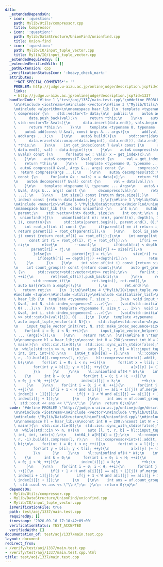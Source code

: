 ```yaml
---
data:
  _extendedDependsOn:
  - icon: ':question:'
    path: Mylib/Utils/compressor.cpp
    title: Compressor
  - icon: ':question:'
    path: Mylib/DataStructure/UnionFind/unionfind.cpp
    title: Union-find
  - icon: ':question:'
    path: Mylib/IO/input_tuple_vector.cpp
    title: Mylib/IO/input_tuple_vector.cpp
  _extendedRequiredBy: []
  _extendedVerifiedWith: []
  _pathExtension: cpp
  _verificationStatusIcon: ':heavy_check_mark:'
  attributes:
    '*NOT_SPECIAL_COMMENTS*': ''
    PROBLEM: http://judge.u-aizu.ac.jp/onlinejudge/description.jsp?id=1337
    links:
    - http://judge.u-aizu.ac.jp/onlinejudge/description.jsp?id=1337
  bundledCode: "#line 1 \"test/aoj/1337/main.test.cpp\"\n#define PROBLEM \"http://judge.u-aizu.ac.jp/onlinejudge/description.jsp?id=1337\"\
    \n\n#include <iostream>\n#include <vector>\n#line 3 \"Mylib/Utils/compressor.cpp\"\
    \n#include <algorithm>\n\nnamespace haar_lib {\n  template <typename T>\n  class\
    \ compressor {\n    std::vector<T> data;\n\n  public:\n    auto& add(const T &val){\n\
    \      data.push_back(val);\n      return *this;\n    }\n\n    auto& add(const\
    \ std::vector<T> &vals){\n      data.insert(data.end(), vals.begin(), vals.end());\n\
    \      return *this;\n    }\n\n    template <typename U, typename ... Args>\n\
    \    auto& add(const U &val, const Args &... args){\n      add(val);\n      return\
    \ add(args ...);\n    }\n\n    auto& build(){\n      std::sort(data.begin(), data.end());\n\
    \      data.erase(std::unique(data.begin(), data.end()), data.end());\n      return\
    \ *this;\n    }\n\n    int get_index(const T &val) const {\n      return std::lower_bound(data.begin(),\
    \ data.end(), val) - data.begin();\n    }\n\n    auto& compress(std::vector<T>\
    \ &vals) const {\n      for(auto &x : vals) x = get_index(x);\n      return *this;\n\
    \    }\n\n    auto& compress(T &val) const {\n      val = get_index(val);\n  \
    \    return *this;\n    }\n\n    template <typename U, typename ... Args>\n  \
    \  auto& compress(U &val, Args &... args) const {\n      compress(val);\n    \
    \  return compress(args ...);\n    }\n\n    auto& decompress(std::vector<T> &vals)\
    \ const {\n      for(auto &x : vals) x = data[x];\n      return *this;\n    }\n\
    \n    auto& decompress(T &val) const {\n      val = data[val];\n      return *this;\n\
    \    }\n\n    template <typename U, typename ... Args>\n    auto& decompress(U\
    \ &val, Args &... args) const {\n      decompress(val);\n      return decompress(args\
    \ ...);\n    }\n\n    int size() const {return data.size();}\n    T operator[](int\
    \ index) const {return data[index];}\n  };\n}\n#line 3 \"Mylib/DataStructure/UnionFind/unionfind.cpp\"\
    \n#include <numeric>\n#line 5 \"Mylib/DataStructure/UnionFind/unionfind.cpp\"\n\
    \nnamespace haar_lib {\n  class unionfind {\n    int n;\n    mutable std::vector<int>\
    \ parent;\n    std::vector<int> depth, size;\n    int count;\n\n  public:\n  \
    \  unionfind(){}\n    unionfind(int n): n(n), parent(n), depth(n, 1), size(n,\
    \ 1), count(n){\n      std::iota(parent.begin(), parent.end(), 0);\n    }\n\n\
    \    int root_of(int i) const {\n      if(parent[i] == i) return i;\n      else\
    \ return parent[i] = root_of(parent[i]);\n    }\n\n    bool is_same(int i, int\
    \ j) const {return root_of(i) == root_of(j);}\n\n    int merge(int i, int j){\n\
    \      const int ri = root_of(i), rj = root_of(j);\n      if(ri == rj) return\
    \ ri;\n      else{\n        --count;\n        if(depth[ri] < depth[rj]){\n   \
    \       parent[ri] = rj;\n          size[rj] += size[ri];\n          return rj;\n\
    \        }else{\n          parent[rj] = ri;\n          size[ri] += size[rj];\n\
    \          if(depth[ri] == depth[rj]) ++depth[ri];\n          return ri;\n   \
    \     }\n      }\n    }\n\n    int size_of(int i) const {return size[root_of(i)];}\n\
    \n    int count_groups() const {return count;}\n\n    auto get_groups() const\
    \ {\n      std::vector<std::vector<int>> ret(n);\n\n      for(int i = 0; i < n;\
    \ ++i){\n        ret[root_of(i)].push_back(i);\n      }\n\n      ret.erase(\n\
    \        std::remove_if(\n          ret.begin(), ret.end(),\n          [](const\
    \ auto &a){return a.empty();}\n        ),\n        ret.end()\n      );\n\n   \
    \   return ret;\n    }\n  };\n}\n#line 4 \"Mylib/IO/input_tuple_vector.cpp\"\n\
    #include <tuple>\n#include <utility>\n#include <initializer_list>\n\nnamespace\
    \ haar_lib {\n  template <typename T, size_t ... I>\n  void input_tuple_vector_init(T\
    \ &val, int N, std::index_sequence<I ...>){\n    (void)std::initializer_list<int>{(void(std::get<I>(val).resize(N)),\
    \ 0) ...};\n  }\n\n  template <typename T, size_t ... I>\n  void input_tuple_vector_helper(T\
    \ &val, int i, std::index_sequence<I ...>){\n    (void)std::initializer_list<int>{(void(std::cin\
    \ >> std::get<I>(val)[i]), 0) ...};\n  }\n\n  template <typename ... Args>\n \
    \ auto input_tuple_vector(int N){\n    std::tuple<std::vector<Args> ...> ret;\n\
    \n    input_tuple_vector_init(ret, N, std::make_index_sequence<sizeof ... (Args)>());\n\
    \    for(int i = 0; i < N; ++i){\n      input_tuple_vector_helper(ret, i, std::make_index_sequence<sizeof\
    \ ... (Args)>());\n    }\n\n    return ret;\n  }\n}\n#line 8 \"test/aoj/1337/main.test.cpp\"\
    \n\nnamespace hl = haar_lib;\n\nconst int H = 200;\nconst int W = 200;\n\nint\
    \ main(){\n  std::cin.tie(0);\n  std::ios::sync_with_stdio(false);\n\n  int n;\n\
    \n  while(std::cin >> n, n){\n    auto [l, t, r, b] = hl::input_tuple_vector<int,\
    \ int, int, int>(n);\n\n    int64_t a[H][W] = {};\n\n    hl::compressor<int>().add(l,\
    \ r, -1).build().compress(l, r);\n    hl::compressor<int>().add(t, b, -1).build().compress(t,\
    \ b);\n\n    for(int i = 0; i < n; ++i){\n      for(int x = l[i]; x < r[i]; ++x){\n\
    \        for(int y = b[i]; y < t[i]; ++y){\n          a[x][y] |= (1LL << i);\n\
    \        }\n      }\n    }\n\n    hl::unionfind uf(H * W);\n    int index[H][W];\n\
    \    {\n      int k = 0;\n      for(int i = 0; i < H; ++i){\n        for(int j\
    \ = 0; j < W; ++j){\n          index[i][j] = k;\n          ++k;\n        }\n \
    \     }\n    }\n\n    for(int i = 0; i < H; ++i){\n      for(int j = 0; j < W;\
    \ ++j){\n        if(i + 1 < H and a[i][j] == a[i + 1][j]) uf.merge(index[i][j],\
    \ index[i + 1][j]);\n        if(j + 1 < W and a[i][j] == a[i][j + 1]) uf.merge(index[i][j],\
    \ index[i][j + 1]);\n      }\n    }\n\n    int ans = uf.count_groups();\n\n  \
    \  std::cout << ans << \"\\n\";\n  }\n\n  return 0;\n}\n"
  code: "#define PROBLEM \"http://judge.u-aizu.ac.jp/onlinejudge/description.jsp?id=1337\"\
    \n\n#include <iostream>\n#include <vector>\n#include \"Mylib/Utils/compressor.cpp\"\
    \n#include \"Mylib/DataStructure/UnionFind/unionfind.cpp\"\n#include \"Mylib/IO/input_tuple_vector.cpp\"\
    \n\nnamespace hl = haar_lib;\n\nconst int H = 200;\nconst int W = 200;\n\nint\
    \ main(){\n  std::cin.tie(0);\n  std::ios::sync_with_stdio(false);\n\n  int n;\n\
    \n  while(std::cin >> n, n){\n    auto [l, t, r, b] = hl::input_tuple_vector<int,\
    \ int, int, int>(n);\n\n    int64_t a[H][W] = {};\n\n    hl::compressor<int>().add(l,\
    \ r, -1).build().compress(l, r);\n    hl::compressor<int>().add(t, b, -1).build().compress(t,\
    \ b);\n\n    for(int i = 0; i < n; ++i){\n      for(int x = l[i]; x < r[i]; ++x){\n\
    \        for(int y = b[i]; y < t[i]; ++y){\n          a[x][y] |= (1LL << i);\n\
    \        }\n      }\n    }\n\n    hl::unionfind uf(H * W);\n    int index[H][W];\n\
    \    {\n      int k = 0;\n      for(int i = 0; i < H; ++i){\n        for(int j\
    \ = 0; j < W; ++j){\n          index[i][j] = k;\n          ++k;\n        }\n \
    \     }\n    }\n\n    for(int i = 0; i < H; ++i){\n      for(int j = 0; j < W;\
    \ ++j){\n        if(i + 1 < H and a[i][j] == a[i + 1][j]) uf.merge(index[i][j],\
    \ index[i + 1][j]);\n        if(j + 1 < W and a[i][j] == a[i][j + 1]) uf.merge(index[i][j],\
    \ index[i][j + 1]);\n      }\n    }\n\n    int ans = uf.count_groups();\n\n  \
    \  std::cout << ans << \"\\n\";\n  }\n\n  return 0;\n}\n"
  dependsOn:
  - Mylib/Utils/compressor.cpp
  - Mylib/DataStructure/UnionFind/unionfind.cpp
  - Mylib/IO/input_tuple_vector.cpp
  isVerificationFile: true
  path: test/aoj/1337/main.test.cpp
  requiredBy: []
  timestamp: '2020-09-16 17:10:42+09:00'
  verificationStatus: TEST_ACCEPTED
  verifiedWith: []
documentation_of: test/aoj/1337/main.test.cpp
layout: document
redirect_from:
- /verify/test/aoj/1337/main.test.cpp
- /verify/test/aoj/1337/main.test.cpp.html
title: test/aoj/1337/main.test.cpp
---
```

